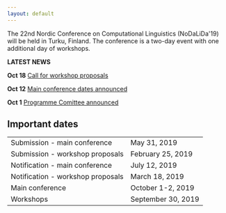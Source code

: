 ```yaml
---
layout: default
---
```


The 22nd Nordic Conference on Computational Linguistics (NoDaLiDa'19) will be held in Turku, Finland. The conference is a two-day event with one additional day of workshops.

<!-- Box -->
<div class="box">
  <p><b>LATEST NEWS</b></p>
  <p><b>Oct 18</b> <a href="cfw.html"> Call for workshop proposals </a></p>
  <p><b>Oct 12</b> <a href="index.html#dates"> Main conference dates announced </a></p>
  <p><b>Oct 1</b> <a href="people.html"> Programme Comittee announced </a></p>
</div>

## Important dates <a id="dates"></a>

<div class="table-wrapper">
  <table>
    <tbody>
      <tr><td>Submission - main conference</td> <td> May 31, 2019 </td></tr>
      <tr><td>Submission - workshop proposals</td> <td> February 25, 2019 </td></tr>
      <tr><td>Notification - main conference</td> <td> July 12, 2019 </td></tr>
      <tr><td>Notification - workshop proposals</td> <td> March 18, 2019 </td></tr>
      <tr><td>Main conference</td> <td> October 1-2, 2019 </td></tr>
      <tr><td>Workshops</td> <td> September 30, 2019 </td></tr>
    </tbody>
  </table>
</div>
